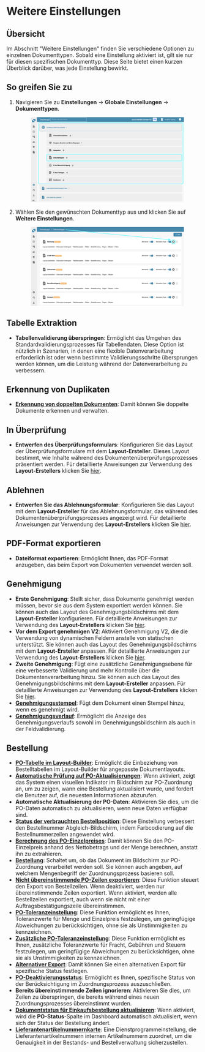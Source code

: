# Weitere Einstellungen&#x20;

## Übersicht

Im Abschnitt "Weitere Einstellungen" finden Sie verschiedene Optionen zu einzelnen Dokumenttypen. Sobald eine Einstellung aktiviert ist, gilt sie nur für diesen spezifischen Dokumenttyp. Diese Seite bietet einen kurzen Überblick darüber, was jede Einstellung bewirkt.

## So greifen Sie zu

1.  Navigieren Sie zu **Einstellungen** → **Globale Einstellungen** → **Dokumenttypen**.

    <figure><img src="../../../../../.gitbook/assets/Calculate_PO_unit_price_1_de (1).png" alt=""><figcaption></figcaption></figure>
2.  Wählen Sie den gewünschten Dokumenttyp aus und klicken Sie auf **Weitere Einstellungen**.

    <figure><img src="../../../../../.gitbook/assets/Calculate_PO_unit_price_2_de.png" alt=""><figcaption></figcaption></figure>

## Tabelle Extraktion

* **Tabellenvalidierung überspringen**: Ermöglicht das Umgehen des Standardvalidierungsprozesses für Tabellendaten. Diese Option ist nützlich in Szenarien, in denen eine flexible Datenverarbeitung erforderlich ist oder wenn bestimmte Validierungsschritte übersprungen werden können, um die Leistung während der Datenverarbeitung zu verbessern.

## Erkennung von Duplikaten

* [**Erkennung von doppelten Dokumenten**](../../../../../administration-and-setup/settings/global-settings/document-types/more-settings/duplicate-document-handling.md): Damit können Sie doppelte Dokumente erkennen und verwalten.

## In Überprüfung

* **Entwerfen des Überprüfungsformulars**: Konfigurieren Sie das Layout der Überprüfungsformulare mit dem **Layout-Ersteller**. Dieses Layout bestimmt, wie Inhalte während des Dokumentenüberprüfungsprozesses präsentiert werden. Für detaillierte Anweisungen zur Verwendung des **Layout-Erstellers** klicken Sie [hier](../../../../../setup/document-types/layout-builder.md).

## Ablehnen

* **Entwerfen Sie das Ablehnungsformular**: Konfigurieren Sie das Layout mit dem **Layout-Ersteller** für das Ablehnungsformular, das während des Dokumentenüberprüfungsprozesses angezeigt wird. Für detaillierte Anweisungen zur Verwendung des **Layout-Erstellers** klicken Sie [hier](../../../../../setup/document-types/layout-builder.md).

## PDF-Format exportieren

* **Dateiformat exportieren**: Ermöglicht Ihnen, das PDF-Format anzugeben, das beim Export von Dokumenten verwendet werden soll.

## Genehmigung

* **Erste Genehmigung**: Stellt sicher, dass Dokumente genehmigt werden müssen, bevor sie aus dem System exportiert werden können. Sie können auch das Layout des Genehmigungsbildschirms mit dem **Layout-Ersteller** konfigurieren. Für detaillierte Anweisungen zur Verwendung des **Layout-Erstellers** klicken Sie [hier](../../../../../setup/document-types/layout-builder.md).
* **Vor dem Export genehmigen V2**: Aktiviert Genehmigung V2, die die Verwendung von dynamischen Feldern anstelle von statischen unterstützt. Sie können auch das Layout des Genehmigungsbildschirms mit dem **Layout-Ersteller** anpassen. Für detaillierte Anweisungen zur Verwendung des **Layout-Erstellers** klicken Sie [hier](../../../../../setup/document-types/layout-builder.md).
* **Zweite Genehmigung**: Fügt eine zusätzliche Genehmigungsebene für eine verbesserte Validierung und mehr Kontrolle über die Dokumentenverarbeitung hinzu. Sie können auch das Layout des Genehmigungsbildschirms mit dem **Layout-Ersteller** anpassen. Für detaillierte Anweisungen zur Verwendung des **Layout-Erstellers** klicken Sie [hier](../../../../../setup/document-types/layout-builder.md).
* [**Genehmigungsstempel**](../../../../../administration-and-setup/settings/global-settings/document-types/more-settings/approval/approval-stamp.md): Fügt dem Dokument einen Stempel hinzu, wenn es genehmigt wird.
* [**Genehmigungsverlauf**](../../../../../administration-and-setup/settings/global-settings/document-types/more-settings/approval/approval-history.md): Ermöglicht die Anzeige des Genehmigungsverlaufs sowohl im Genehmigungsbildschirm als auch in der Feldvalidierung.

## Bestellung

* [**PO-Tabelle im Layout-Builder**](../../../../../administration-and-setup/settings/global-settings/document-types/more-settings/purchase-order/po-table-in-layout-builder.md): Ermöglicht die Einbeziehung von Bestelltabellen im Layout-Builder für angepasste Dokumentlayouts.
* [**Automatische Prüfung auf PO-Aktualisierungen**](../../../../../administration-and-setup/settings/global-settings/document-types/more-settings/purchase-order/auto-check-for-po-updates.md): Wenn aktiviert, zeigt das System einen visuellen Indikator im Bildschirm zur PO-Zuordnung an, um zu zeigen, wann eine Bestellung aktualisiert wurde, und fordert die Benutzer auf, die neuesten Informationen abzurufen.
* **Automatische Aktualisierung der PO-Daten**: Aktivieren Sie dies, um die PO-Daten automatisch zu aktualisieren, wenn neue Daten verfügbar sind.
* [**Status der verbrauchten Bestellposition**](../../../../../administration-and-setup/settings/global-settings/document-types/more-settings/purchase-order/consumed-po-line-status.md): Diese Einstellung verbessert den Bestellnummer Abgleich-Bildschirm, indem Farbcodierung auf die Bestellnummerzeilen angewendet wird.
* [**Berechnung des PO-Einzelpreises**](../../../../../administration-and-setup/settings/global-settings/document-types/more-settings/purchase-order/calculate-po-unit-price.md): Damit können Sie den PO-Einzelpreis anhand des Nettobetrags und der Menge berechnen, anstatt ihn zu extrahieren.
* [**Bestellung**](../../../../../administration-and-setup/settings/global-settings/document-types/more-settings/purchase-order/purchase-order.md): Schaltet um, ob das Dokument im Bildschirm zur PO-Zuordnung verarbeitet werden soll. Sie können auch angeben, auf welchem Mengenbegriff der Zuordnungsprozess basieren soll.
* [**Nicht übereinstimmende PO-Zeilen exportieren**](../../../../../administration-and-setup/settings/global-settings/document-types/more-settings/purchase-order/export-not-matched-po-lines.md): Diese Funktion steuert den Export von Bestellzeilen. Wenn deaktiviert, werden nur übereinstimmende Zeilen exportiert. Wenn aktiviert, werden alle Bestellzeilen exportiert, auch wenn sie nicht mit einer Auftragsbestätigungszeile übereinstimmen.
* [**PO-Toleranzeinstellung**](../../../../../administration-and-setup/settings/global-settings/document-types/more-settings/purchase-order/purchase-order-tolerance-settings-additional-purchase-order-tolerance.md): Diese Funktion ermöglicht es Ihnen, Toleranzwerte für Menge und Einzelpreis festzulegen, um geringfügige Abweichungen zu berücksichtigen, ohne sie als Unstimmigkeiten zu kennzeichnen.
* [**Zusätzliche PO-Toleranzeinstellung**](../../../../../administration-and-setup/settings/global-settings/document-types/more-settings/purchase-order/purchase-order-tolerance-settings-additional-purchase-order-tolerance.md#einstellung-zur-konfiguration-zusatzlicher-bestelltoleranzeinstellungen): Diese Funktion ermöglicht es Ihnen, zusätzliche Toleranzwerte für Fracht, Gebühren und Steuern festzulegen, um geringfügige Abweichungen zu berücksichtigen, ohne sie als Unstimmigkeiten zu kennzeichnen.
* [**Alternativer Export**](../../../../../administration-and-setup/settings/global-settings/document-types/more-settings/purchase-order/alternate-export.md): Damit können Sie einen alternativen Export für spezifische Status festlegen.
* [**PO-Deaktivierungsstatus**](../../../../../administration-and-setup/settings/global-settings/document-types/more-settings/purchase-order/purchase-order-disable-statuses.md): Ermöglicht es Ihnen, spezifische Status von der Berücksichtigung im Zuordnungsprozess auszuschließen.
* **Bereits übereinstimmende Zeilen ignorieren**: Aktivieren Sie dies, um Zeilen zu überspringen, die bereits während eines neuen Zuordnungsprozesses übereinstimmt wurden.
* [**Dokumentstatus für Einkaufsbestellung aktualisieren**](../../../../../administration-and-setup/settings/global-settings/document-types/more-settings/purchase-order/update-document-purchase-order-status.md): Wenn aktiviert, wird die **PO-Status**-Spalte im Dashboard automatisch aktualisiert, wenn sich der Status der Bestellung ändert.
* [**Lieferantenartikelnummernkarte**](../../../../../administration-and-setup/settings/global-settings/document-types/more-settings/purchase-order/lieferantenartikelnummernkarte-administrationsdokumentation.md): Eine Dienstprogrammeinstellung, die Lieferantenartikelnummern internen Artikelnummern zuordnet, um die Genauigkeit in der Bestands- und Bestellverwaltung sicherzustellen.
